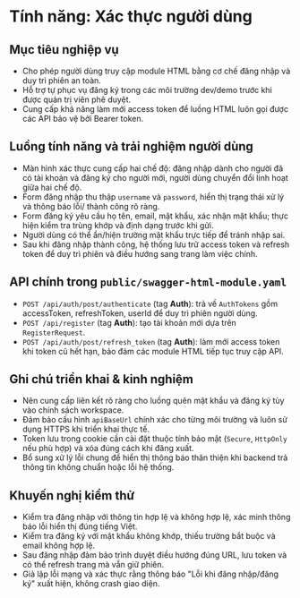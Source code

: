 # Tính năng: Xác thực người dùng

## Mục tiêu nghiệp vụ
- Cho phép người dùng truy cập module HTML bằng cơ chế đăng nhập và duy trì phiên an toàn.
- Hỗ trợ tự phục vụ đăng ký trong các môi trường dev/demo trước khi được quản trị viên phê duyệt.
- Cung cấp khả năng làm mới access token để luồng HTML luôn gọi được các API bảo vệ bởi Bearer token.

## Luồng tính năng và trải nghiệm người dùng
- Màn hình xác thực cung cấp hai chế độ: đăng nhập dành cho người đã có tài khoản và đăng ký cho người mới, người dùng chuyển đổi linh hoạt giữa hai chế độ.
- Form đăng nhập thu thập `username` và `password`, hiển thị trạng thái xử lý và thông báo lỗi/ thành công rõ ràng.
- Form đăng ký yêu cầu họ tên, email, mật khẩu, xác nhận mật khẩu; thực hiện kiểm tra trùng khớp và định dạng trước khi gửi.
- Người dùng có thể ẩn/hiện trường mật khẩu trực tiếp để tránh nhập sai.
- Sau khi đăng nhập thành công, hệ thống lưu trữ access token và refresh token để duy trì phiên và điều hướng sang trang làm việc chính.

## API chính trong `public/swagger-html-module.yaml`
- `POST /api/auth/post/authenticate` (tag **Auth**): trả về `AuthTokens` gồm accessToken, refreshToken, userId để duy trì phiên người dùng.
- `POST /api/register` (tag **Auth**): tạo tài khoản mới dựa trên `RegisterRequest`.
- `POST /api/auth/post/refresh_token` (tag **Auth**): làm mới access token khi token cũ hết hạn, bảo đảm các module HTML tiếp tục truy cập API.

## Ghi chú triển khai & kinh nghiệm
- Nên cung cấp liên kết rõ ràng cho luồng quên mật khẩu và đăng ký tùy vào chính sách workspace.
- Đảm bảo cấu hình `apiBaseUrl` chính xác cho từng môi trường và luôn sử dụng HTTPS khi triển khai thực tế.
- Token lưu trong cookie cần cài đặt thuộc tính bảo mật (`Secure`, `HttpOnly` nếu phù hợp) và xóa đúng cách khi đăng xuất.
- Bổ sung xử lý lỗi chung để hiển thị thông báo thân thiện khi backend trả thông tin không chuẩn hoặc lỗi hệ thống.

## Khuyến nghị kiểm thử
- Kiểm tra đăng nhập với thông tin hợp lệ và không hợp lệ, xác minh thông báo lỗi hiển thị đúng tiếng Việt.
- Kiểm tra đăng ký với mật khẩu không khớp, thiếu trường bắt buộc và email không hợp lệ.
- Sau đăng nhập đảm bảo trình duyệt điều hướng đúng URL, lưu token và có thể refresh trang mà vẫn giữ phiên.
- Giả lập lỗi mạng và xác thực rằng thông báo "Lỗi khi đăng nhập/đăng ký" xuất hiện, không crash giao diện.
